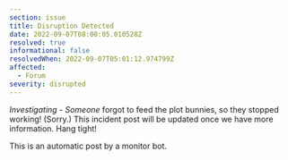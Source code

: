```yaml
---
section: issue
title: Disruption Detected
date: 2022-09-07T08:00:05.010528Z
resolved: true
informational: false
resolvedWhen: 2022-09-07T05:01:12.974799Z
affected:
  - Forum
severity: disrupted
---
```

*Investigating* - _Someone_ forgot to feed the plot bunnies, so they stopped working! (Sorry.) This incident post will be updated once we have more information. Hang tight!

This is an automatic post by a monitor bot.
        